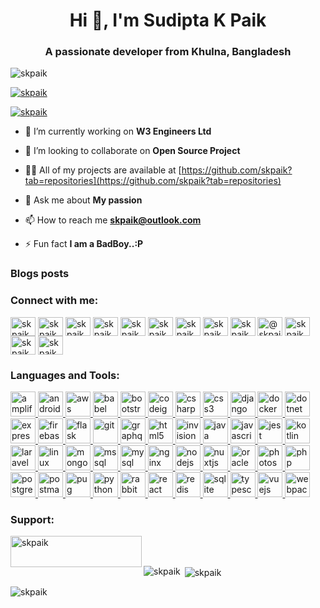 <h1 align="center">Hi 👋, I'm Sudipta K Paik</h1>
<h3 align="center">A passionate developer from Khulna, Bangladesh</h3>

<p align="left"> <img src="https://komarev.com/ghpvc/?username=skpaik&label=Profile%20views&color=0e75b6&style=flat" alt="skpaik" /> </p>

<p align="left"> <a href="https://github.com/ryo-ma/github-profile-trophy"><img src="https://github-profile-trophy.vercel.app/?username=skpaik" alt="skpaik" /></a> </p>

<p align="left"> <a href="https://twitter.com/skpaik" target="blank"><img src="https://img.shields.io/twitter/follow/skpaik?logo=twitter&style=for-the-badge" alt="skpaik" /></a> </p>

- 🔭 I’m currently working on **W3 Engineers Ltd**

- 👯 I’m looking to collaborate on **Open Source Project**

- 👨‍💻 All of my projects are available at [https://github.com/skpaik?tab=repositories](https://github.com/skpaik?tab=repositories)

- 💬 Ask me about **My passion**

- 📫 How to reach me **skpaik@outlook.com**

- ⚡ Fun fact **I am a BadBoy..:P**

### Blogs posts
<!-- BLOG-POST-LIST:START -->
<!-- BLOG-POST-LIST:END -->

<h3 align="left">Connect with me:</h3>
<p align="left">
<a href="https://codepen.io/skpaik" target="blank"><img align="center" src="https://cdn.jsdelivr.net/npm/simple-icons@3.0.1/icons/codepen.svg" alt="skpaik" height="30" width="40" /></a>
<a href="https://dev.to/skpaik" target="blank"><img align="center" src="https://cdn.jsdelivr.net/npm/simple-icons@3.0.1/icons/dev-dot-to.svg" alt="skpaik" height="30" width="40" /></a>
<a href="https://twitter.com/skpaik" target="blank"><img align="center" src="https://cdn.jsdelivr.net/npm/simple-icons@3.0.1/icons/twitter.svg" alt="skpaik" height="30" width="40" /></a>
<a href="https://linkedin.com/in/skpaik" target="blank"><img align="center" src="https://cdn.jsdelivr.net/npm/simple-icons@3.0.1/icons/linkedin.svg" alt="skpaik" height="30" width="40" /></a>
<a href="https://stackoverflow.com/users/skpaik" target="blank"><img align="center" src="https://cdn.jsdelivr.net/npm/simple-icons@3.0.1/icons/stackoverflow.svg" alt="skpaik" height="30" width="40" /></a>
<a href="https://codesandbox.com/skpaik" target="blank"><img align="center" src="https://cdn.jsdelivr.net/npm/simple-icons@3.0.1/icons/codesandbox.svg" alt="skpaik" height="30" width="40" /></a>
<a href="https://fb.com/skpaik" target="blank"><img align="center" src="https://cdn.jsdelivr.net/npm/simple-icons@3.0.1/icons/facebook.svg" alt="skpaik" height="30" width="40" /></a>
<a href="https://instagram.com/skpaik" target="blank"><img align="center" src="https://cdn.jsdelivr.net/npm/simple-icons@3.0.1/icons/instagram.svg" alt="skpaik" height="30" width="40" /></a>
<a href="https://dribbble.com/skpaik" target="blank"><img align="center" src="https://cdn.jsdelivr.net/npm/simple-icons@3.0.1/icons/dribbble.svg" alt="skpaik" height="30" width="40" /></a>
<a href="https://medium.com/@skpaik" target="blank"><img align="center" src="https://cdn.jsdelivr.net/npm/simple-icons@3.0.1/icons/medium.svg" alt="@skpaik" height="30" width="40" /></a>
<a href="https://www.youtube.com/c/skpaik" target="blank"><img align="center" src="https://cdn.jsdelivr.net/npm/simple-icons@3.0.1/icons/youtube.svg" alt="skpaik" height="30" width="40" /></a>
<a href="https://www.hackerrank.com/skpaik" target="blank"><img align="center" src="https://cdn.jsdelivr.net/npm/simple-icons@3.0.1/icons/hackerrank.svg" alt="skpaik" height="30" width="40" /></a>
<a href="https://www.leetcode.com/skpaik" target="blank"><img align="center" src="https://cdn.jsdelivr.net/npm/simple-icons@3.0.1/icons/leetcode.svg" alt="skpaik" height="30" width="40" /></a>
</p>

<h3 align="left">Languages and Tools:</h3>
<p align="left"> <a href="https://aws.amazon.com/amplify/" target="_blank"> <img src="https://docs.amplify.aws/assets/logo-dark.svg" alt="amplify" width="40" height="40"/> </a> <a href="https://developer.android.com" target="_blank"> <img src="https://devicons.github.io/devicon/devicon.git/icons/android/android-original-wordmark.svg" alt="android" width="40" height="40"/> </a> <a href="https://aws.amazon.com" target="_blank"> <img src="https://devicons.github.io/devicon/devicon.git/icons/amazonwebservices/amazonwebservices-original-wordmark.svg" alt="aws" width="40" height="40"/> </a> <a href="https://babeljs.io/" target="_blank"> <img src="https://www.vectorlogo.zone/logos/babeljs/babeljs-icon.svg" alt="babel" width="40" height="40"/> </a> <a href="https://getbootstrap.com" target="_blank"> <img src="https://devicons.github.io/devicon/devicon.git/icons/bootstrap/bootstrap-plain.svg" alt="bootstrap" width="40" height="40"/> </a> <a href="https://codeigniter.com" target="_blank"> <img src="https://cdn.worldvectorlogo.com/logos/codeigniter.svg" alt="codeigniter" width="40" height="40"/> </a> <a href="https://www.w3schools.com/cs/" target="_blank"> <img src="https://devicons.github.io/devicon/devicon.git/icons/csharp/csharp-original.svg" alt="csharp" width="40" height="40"/> </a> <a href="https://www.w3schools.com/css/" target="_blank"> <img src="https://devicons.github.io/devicon/devicon.git/icons/css3/css3-original-wordmark.svg" alt="css3" width="40" height="40"/> </a> <a href="https://www.djangoproject.com/" target="_blank"> <img src="https://devicons.github.io/devicon/devicon.git/icons/django/django-original.svg" alt="django" width="40" height="40"/> </a> <a href="https://www.docker.com/" target="_blank"> <img src="https://devicons.github.io/devicon/devicon.git/icons/docker/docker-original-wordmark.svg" alt="docker" width="40" height="40"/> </a> <a href="https://dotnet.microsoft.com/" target="_blank"> <img src="https://devicons.github.io/devicon/devicon.git/icons/dot-net/dot-net-original-wordmark.svg" alt="dotnet" width="40" height="40"/> </a> <a href="https://expressjs.com" target="_blank"> <img src="https://devicons.github.io/devicon/devicon.git/icons/express/express-original-wordmark.svg" alt="express" width="40" height="40"/> </a> <a href="https://firebase.google.com/" target="_blank"> <img src="https://www.vectorlogo.zone/logos/firebase/firebase-icon.svg" alt="firebase" width="40" height="40"/> </a> <a href="https://flask.palletsprojects.com/" target="_blank"> <img src="https://www.vectorlogo.zone/logos/pocoo_flask/pocoo_flask-icon.svg" alt="flask" width="40" height="40"/> </a> <a href="https://git-scm.com/" target="_blank"> <img src="https://www.vectorlogo.zone/logos/git-scm/git-scm-icon.svg" alt="git" width="40" height="40"/> </a> <a href="https://graphql.org" target="_blank"> <img src="https://www.vectorlogo.zone/logos/graphql/graphql-icon.svg" alt="graphql" width="40" height="40"/> </a> <a href="https://www.w3.org/html/" target="_blank"> <img src="https://devicons.github.io/devicon/devicon.git/icons/html5/html5-original-wordmark.svg" alt="html5" width="40" height="40"/> </a> <a href="https://www.invisionapp.com/" target="_blank"> <img src="https://www.vectorlogo.zone/logos/invisionapp/invisionapp-icon.svg" alt="invision" width="40" height="40"/> </a> <a href="https://www.java.com" target="_blank"> <img src="https://devicons.github.io/devicon/devicon.git/icons/java/java-original-wordmark.svg" alt="java" width="40" height="40"/> </a> <a href="https://developer.mozilla.org/en-US/docs/Web/JavaScript" target="_blank"> <img src="https://devicons.github.io/devicon/devicon.git/icons/javascript/javascript-original.svg" alt="javascript" width="40" height="40"/> </a> <a href="https://jestjs.io" target="_blank"> <img src="https://www.vectorlogo.zone/logos/jestjsio/jestjsio-icon.svg" alt="jest" width="40" height="40"/> </a> <a href="https://kotlinlang.org" target="_blank"> <img src="https://www.vectorlogo.zone/logos/kotlinlang/kotlinlang-icon.svg" alt="kotlin" width="40" height="40"/> </a> <a href="https://laravel.com/" target="_blank"> <img src="https://devicons.github.io/devicon/devicon.git/icons/laravel/laravel-plain-wordmark.svg" alt="laravel" width="40" height="40"/> </a> <a href="https://www.linux.org/" target="_blank"> <img src="https://devicons.github.io/devicon/devicon.git/icons/linux/linux-original.svg" alt="linux" width="40" height="40"/> </a> <a href="https://www.mongodb.com/" target="_blank"> <img src="https://devicons.github.io/devicon/devicon.git/icons/mongodb/mongodb-original-wordmark.svg" alt="mongodb" width="40" height="40"/> </a> <a href="https://www.microsoft.com/en-us/sql-server" target="_blank"> <img src="https://cdn.worldvectorlogo.com/logos/microsoft-sql-server.svg" alt="mssql" width="40" height="40"/> </a> <a href="https://www.mysql.com/" target="_blank"> <img src="https://devicons.github.io/devicon/devicon.git/icons/mysql/mysql-original-wordmark.svg" alt="mysql" width="40" height="40"/> </a> <a href="https://www.nginx.com" target="_blank"> <img src="https://devicons.github.io/devicon/devicon.git/icons/nginx/nginx-original.svg" alt="nginx" width="40" height="40"/> </a> <a href="https://nodejs.org" target="_blank"> <img src="https://devicons.github.io/devicon/devicon.git/icons/nodejs/nodejs-original-wordmark.svg" alt="nodejs" width="40" height="40"/> </a> <a href="https://nuxtjs.org/" target="_blank"> <img src="https://www.vectorlogo.zone/logos/nuxtjs/nuxtjs-icon.svg" alt="nuxtjs" width="40" height="40"/> </a> <a href="https://www.oracle.com/" target="_blank"> <img src="https://devicons.github.io/devicon/devicon.git/icons/oracle/oracle-original.svg" alt="oracle" width="40" height="40"/> </a> <a href="https://www.photoshop.com/en" target="_blank"> <img src="https://devicons.github.io/devicon/devicon.git/icons/photoshop/photoshop-plain.svg" alt="photoshop" width="40" height="40"/> </a> <a href="https://www.php.net" target="_blank"> <img src="https://devicons.github.io/devicon/devicon.git/icons/php/php-original.svg" alt="php" width="40" height="40"/> </a> <a href="https://www.postgresql.org" target="_blank"> <img src="https://devicons.github.io/devicon/devicon.git/icons/postgresql/postgresql-original-wordmark.svg" alt="postgresql" width="40" height="40"/> </a> <a href="https://postman.com" target="_blank"> <img src="https://www.vectorlogo.zone/logos/getpostman/getpostman-icon.svg" alt="postman" width="40" height="40"/> </a> <a href="https://pugjs.org" target="_blank"> <img src="https://cdn.worldvectorlogo.com/logos/pug.svg" alt="pug" width="40" height="40"/> </a> <a href="https://www.python.org" target="_blank"> <img src="https://devicons.github.io/devicon/devicon.git/icons/python/python-original.svg" alt="python" width="40" height="40"/> </a> <a href="https://www.rabbitmq.com" target="_blank"> <img src="https://www.vectorlogo.zone/logos/rabbitmq/rabbitmq-icon.svg" alt="rabbitMQ" width="40" height="40"/> </a> <a href="https://reactjs.org/" target="_blank"> <img src="https://devicons.github.io/devicon/devicon.git/icons/react/react-original-wordmark.svg" alt="react" width="40" height="40"/> </a> <a href="https://redis.io" target="_blank"> <img src="https://devicons.github.io/devicon/devicon.git/icons/redis/redis-original-wordmark.svg" alt="redis" width="40" height="40"/> </a> <a href="https://www.sqlite.org/" target="_blank"> <img src="https://www.vectorlogo.zone/logos/sqlite/sqlite-icon.svg" alt="sqlite" width="40" height="40"/> </a> <a href="https://www.typescriptlang.org/" target="_blank"> <img src="https://devicons.github.io/devicon/devicon.git/icons/typescript/typescript-original.svg" alt="typescript" width="40" height="40"/> </a> <a href="https://vuejs.org/" target="_blank"> <img src="https://devicons.github.io/devicon/devicon.git/icons/vuejs/vuejs-original-wordmark.svg" alt="vuejs" width="40" height="40"/> </a> <a href="https://webpack.js.org" target="_blank"> <img src="https://devicons.github.io/devicon/devicon.git/icons/webpack/webpack-original.svg" alt="webpack" width="40" height="40"/> </a> </p>

<h3 align="left">Support:</h3>
<p><a href="https://www.buymeacoffee.com/skpaik"> <img align="left" src="https://cdn.buymeacoffee.com/buttons/v2/default-yellow.png" height="50" width="210" alt="skpaik" /></a></p><br><br>

<p><img align="left" src="https://github-readme-stats.vercel.app/api/top-langs?username=skpaik&show_icons=true&locale=en&layout=compact" alt="skpaik" /></p>

<p>&nbsp;<img align="center" src="https://github-readme-stats.vercel.app/api?username=skpaik&show_icons=true&locale=en" alt="skpaik" /></p>

<p><img align="center" src="https://github-readme-streak-stats.herokuapp.com/?user=skpaik&" alt="skpaik" /></p>
